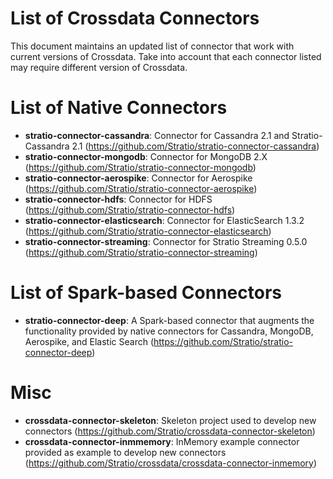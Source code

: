 # List of Crossdata Connectors #

This document maintains an updated list of connector that work with current versions of Crossdata. Take into account 
that each connector listed may require different version of Crossdata.

List of Native Connectors
=========================
* **stratio-connector-cassandra**: Connector for Cassandra 2.1 and Stratio-Cassandra 2.1
(https://github.com/Stratio/stratio-connector-cassandra)
* **stratio-connector-mongodb**: Connector for MongoDB 2.X
(https://github.com/Stratio/stratio-connector-mongodb)
* **stratio-connector-aerospike**: Connector for Aerospike
(https://github.com/Stratio/stratio-connector-aerospike)
* **stratio-connector-hdfs**: Connector for HDFS
(https://github.com/Stratio/stratio-connector-hdfs)
* **stratio-connector-elasticsearch**: Connector for ElasticSearch 1.3.2
(https://github.com/Stratio/stratio-connector-elasticsearch)
* **stratio-connector-streaming**: Connector for Stratio Streaming 0.5.0
(https://github.com/Stratio/stratio-connector-streaming)


List of Spark-based Connectors
==============================

* **stratio-connector-deep**: A Spark-based connector that augments the functionality provided by native connectors 
for Cassandra, MongoDB, Aerospike, and Elastic Search
(https://github.com/Stratio/stratio-connector-deep)

Misc
====

* **crossdata-connector-skeleton**: Skeleton project used to develop new connectors 
(https://github.com/Stratio/crossdata-connector-skeleton)
* **crossdata-connector-inmmemory**: InMemory example connector provided as example to develop new connectors
(https://github.com/Stratio/crossdata/crossdata-connector-inmemory)